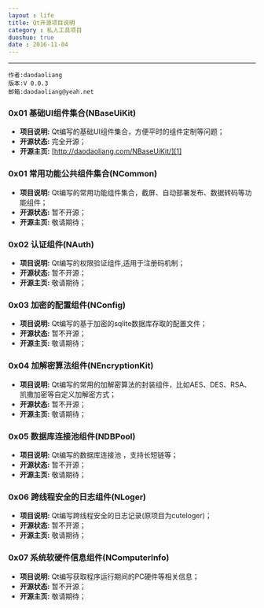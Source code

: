 ```yaml
---
layout : life
title: Qt开源项目说明
category : 私人工具项目
duoshuo: true
date : 2016-11-04
---
```


******

	作者:daodaoliang
    版本:V 0.0.3
    邮箱:daodaoliang@yeah.net

<!-- more -->


### 0x01 基础UI组件集合(NBaseUiKit)

* **项目说明:** Qt编写的基础UI组件集合，方便平时的组件定制等问题；
* **开源状态:** 完全开源；
* **开源主页:** [http://daodaoliang.com/NBaseUiKit/][1]

### 0x01 常用功能公共组件集合(NCommon)

* **项目说明:** Qt编写的常用功能组件集合，截屏、自动部署发布、数据转码等功能组件；
* **开源状态:** 暂不开源；
* **开源主页:** 敬请期待；

### 0x02 认证组件(NAuth)

* **项目说明:** Qt编写的权限验证组件,适用于注册码机制；
* **开源状态:** 暂不开源；
* **开源主页:** 敬请期待；

### 0x03 加密的配置组件(NConfig)

* **项目说明:** Qt编写的基于加密的sqlite数据库存取的配置文件；
* **开源状态:** 暂不开源；
* **开源主页:** 敬请期待；

### 0x04 加解密算法组件(NEncryptionKit)

* **项目说明:** Qt编写的常用的加解密算法的封装组件，比如AES、DES、RSA、凯撒加密等自定义加解密方式；
* **开源状态:** 暂不开源；
* **开源主页:** 敬请期待；

### 0x05 数据库连接池组件(NDBPool)

* **项目说明:** Qt编写的数据库连接池 ，支持长短链等；
* **开源状态:** 暂不开源；
* **开源主页:** 敬请期待；

### 0x06 跨线程安全的日志组件(NLoger)

* **项目说明:** Qt编写跨线程安全的日志记录(原项目为cuteloger)；
* **开源状态:** 暂不开源；
* **开源主页:** 敬请期待；

### 0x07 系统软硬件信息组件(NComputerInfo)

* **项目说明:** Qt编写获取程序运行期间的PC硬件等相关信息；
* **开源状态:** 暂不开源；
* **开源主页:** 敬请期待；

[1]:http://daodaoliang.com/NBaseUiKit/